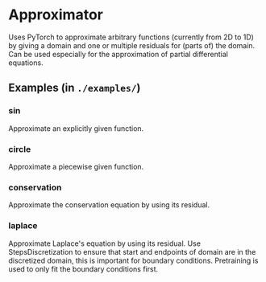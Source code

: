 # Approximator

Uses PyTorch to approximate arbitrary functions (currently from 2D to 1D) by giving a domain and one or multiple residuals for (parts of) the domain.
Can be used especially for the approximation of partial differential equations.

## Examples (in `./examples/`)
### sin
Approximate an explicitly given function.

### circle
Approximate a piecewise given function.

### conservation
Approximate the conservation equation by using its residual.

### laplace
Approximate Laplace's equation by using its residual.
Use StepsDiscretization to ensure that start and endpoints of domain are in the discretized domain, this is important for boundary conditions.
Pretraining is used to only fit the boundary conditions first.
